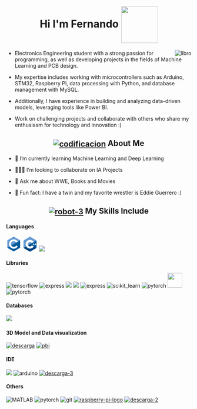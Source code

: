
  
<h1 align="center"> Hi I'm Fernando <a href="https://postimg.cc/XZ55s3kG"> <img src="https://i.postimg.cc/Zq7LK59c/robot-1.gif" width="100px" height="100px" align="center"> </a> </h1>

<a href='https://postimg.cc/S2PN317X' target='_blank'><img src='https://i.postimg.cc/S2PN317X/libro.png' align = "right" border='0' alt='libro'/></a>
 
- Electronics Engineering student with a strong passion for programming, as well as developing projects in the fields of Machine Learning and PCB design. 

- My expertise includes working with microcontrollers such as Arduino, STM32, Raspberry PI, data processing with Python, and database management with MySQL.
  
- Additionally, I have experience in building and analyzing data-driven models, leveraging tools like Power BI.

- Work on challenging projects and collaborate with others who share my enthusiasm for technology and innovation :)

<h2 align="center"> <a href='https://postimg.cc/1ntQ9R74' target='_blank'><img src='https://i.postimg.cc/1ntQ9R74/codificacion.gif' width="80px" height="80px" align="center" border='0' alt='codificacion'/></a> About Me </h2>
  
- 🐢 I’m currently learning Machine Learning and Deep Learning
  
- 👨🏻‍💻 I’m looking to collaborate on IA Projects
  
- 🚀 Ask me about WWE, Books and Movies
  
- 🏈 Fun fact: I have a twin and my favorite wrestler is Eddie Guerrero :)

  
  
<h2 align="center"> <a href='https://postimg.cc/k2bZv6zx' target='_blank'><img src='https://i.postimg.cc/k2bZv6zx/robot-3.gif' width="80px" height="80px" align="center" border='0' alt='robot-3'/></a> My Skills Include </h2>

<h4> Languages </h4>
<p>
    <img src="https://raw.githubusercontent.com/devicons/devicon/master/icons/c/c-original.svg" alt="c" width="41" height="41"/>
    <img src="https://raw.githubusercontent.com/devicons/devicon/master/icons/cplusplus/cplusplus-original.svg" alt="cplusplus" width="40" height="40"/>
    <img width="40px" src="https://raw.githubusercontent.com/rahulbanerjee26/githubAboutMeGenerator/main/icons/python.svg">
</p>

<h4> Libraries </h4>
<p>
    <img src="https://www.vectorlogo.zone/logos/tensorflow/tensorflow-icon.svg" alt="tensorflow" width="40" height="40"/>
    <img src="https://encrypted-tbn0.gstatic.com/images?q=tbn:ANd9GcS2JRr92k_oDy42tMe3RPwfU0r_5Rk_S2jwlU2WphT94jFMCRCbjASEZ7j1wbD2CPOzx6w&usqp=CAU" alt="express" width="44" height="44" / >
    <img width=110px src="https://upload.wikimedia.org/wikipedia/commons/e/ed/Pandas_logo.svg">
    <img height=50px src="https://www.vectorlogo.zone/logos/opencv/opencv-ar21.svg">
    <img src="https://pbs.twimg.com/media/EhGuwXWXgAEERcn.png" alt="express" width="44" height="44"/> </a>
    <img src="https://upload.wikimedia.org/wikipedia/commons/0/05/Scikit_learn_logo_small.svg" alt="scikit_learn" width="40" height="40"/>
    <img src="https://www.vectorlogo.zone/logos/pytorch/pytorch-icon.svg" alt="pytorch" width="40" height="40"/>
    <img src="https://miro.medium.com/max/400/1*ejeltApvDzDBB9izIwnyiQ.png" width="40" height="40"/>
    <img src="https://upload.wikimedia.org/wikipedia/commons/thumb/a/ae/Keras_logo.svg/1200px-Keras_logo.svg.png" alt="pytorch" width="40" height="40"/>
</p>

<h4> Databases </h4>
<p> 
    <img width="55px" src="https://img.icons8.com/color/48/000000/mysql-logo.png">
</p>

<h4> 3D Model and Data visualization </h4>
<p> 
    <a href='https://postimg.cc/CRvycB45' target='_blank'><img src='https://i.postimg.cc/CRvycB45/descarga.png' width="40" height="40" border='0' alt='descarga'/></a>
    <a href='https://postimg.cc/8fd9Mj51' target='_blank'><img src='https://i.postimg.cc/8fd9Mj51/pbi.jpg' width="40" height="40" border='0' alt='pbi'/></a>
</p>
<h4> IDE </h4>
  <p>
    <img width="40px" src="https://upload.wikimedia.org/wikipedia/commons/thumb/9/9a/Visual_Studio_Code_1.35_icon.svg/2048px-Visual_Studio_Code_1.35_icon.svg.png">
    <img src="https://cdn.worldvectorlogo.com/logos/arduino-1.svg" alt="arduino" width="40" height="40"/>
    <a href='https://postimg.cc/ykZXfwXZ' target='_blank'><img src='https://i.postimg.cc/ykZXfwXZ/descarga-3.png' width="45" height="50" border='0' alt='descarga-3'/></a>
  </p>
<h4> Others </h4>
<p>
    <img src="https://raw.githubusercontent.com/UjwalKandi/UjwalKandi/master/svg/Matlab_Logo.png" alt="MATLAB" width="40" height="40">
    <img src="https://encrypted-tbn0.gstatic.com/images?q=tbn:ANd9GcToZuGFq2Tj9gvDP6Dm7w5TeYGrmCy0KOtwc8tvDsy606EmhjdsUZV_qx-RbQGhA-KDW3Y&usqp=CAU" alt="pytorch" width="48" height="48" />
    <img width="40px" src="https://www.vectorlogo.zone/logos/git-scm/git-scm-icon.svg" alt="git">
    <a href='https://postimg.cc/hfrNGz6s' target='_blank'><img src='https://i.postimg.cc/hfrNGz6s/raspberry-pi-logo.png' width="50" height="50" border='0' alt='raspberry-pi-logo'/></a>
    <a href='https://postimg.cc/jWV1gH7s' target='_blank'><img src='https://i.postimg.cc/jWV1gH7s/descarga-2.png' width="50" height="50" border='0' alt='descarga-2'/></a>
</p>
